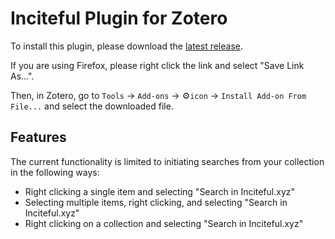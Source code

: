 # Inciteful Plugin for Zotero

To install this plugin, please download the [latest release](https://github.com/inciteful-xyz/inciteful-zotero-plugin/releases/latest/download/inciteful-zotero-plugin.xpi). 

If you are using Firefox, please right click the link and select "Save Link As...".

Then, in Zotero, go to `Tools` -> `Add-ons` -> :gear:`icon` -> `Install Add-on From File...` and select the downloaded file.

## Features
The current functionality is limited to initiating searches from your collection in the following ways:

- Right clicking a single item and selecting "Search in Inciteful.xyz"
- Selecting multiple items, right clicking, and selecting "Search in Inciteful.xyz"
- Right clicking on a collection and selecting "Search in Inciteful.xyz"
